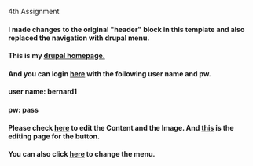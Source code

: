 4th Assignment

<h4>I made changes to the original "header" block in this template and also replaced the navigation with drupal menu. </h4>
<h4> This is my <a href="http://dev-gugugua.pantheonsite.io">drupal homepage. </a></h4>
<h4>And you can login <a href="http://dev-gugugua.pantheonsite.io">here</a> with the following <strong>user name and pw</strong>.</h4>
<h4>user name: bernard1</h4>
<h4>pw: pass</h4>

<h4>Please check <a href="http://dev-gugugua.pantheonsite.io/node/44/edit?destination=admin/content">here</a> to edit the Content and the Image. And <a href="http://dev-gugugua.pantheonsite.io/admin/structure/views/view/demo/edit">this</a> is the editing page for the button.</h4>
<h4>You can also click <a href="http://dev-gugugua.pantheonsite.io/admin/structure/menu/manage/main-menu">here</a> to change the menu.</h4>

